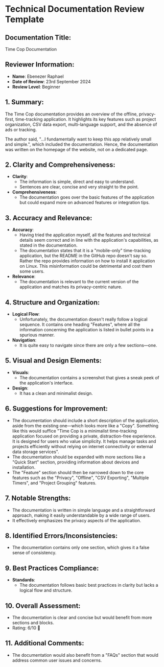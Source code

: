 # Technical Documentation Review Template

## Documentation Title:
Time Cop Documentation

## Reviewer Information:
- **Name**: Ebenezer Raphael
- **Date of Review**: 23rd September 2024
- **Review Level**: Beginner

## 1. Summary:
The Time Cop documentation provides an overview of the offline, privacy-first, time-tracking application. It highlights its key features such as project organization, CSV data export, multi-language support, and the absence of ads or tracking.

The author said, "...I fundamentally want to keep this app relatively small and simple.", which included the documentation. Hence, the documentation was written on the homepage of the website, not on a dedicated page.

## 2. Clarity and Comprehensiveness:
- **Clarity**: 
  - The information is simple, direct and easy to understand.
  - Sentences are clear, concise and very straight to the point.
- **Comprehensiveness**: 
  - The documentation goes over the basic features of the application but could expand more on advanced features or integration tips.

## 3. Accuracy and Relevance:
- **Accuracy**: 
  - Having tried the application myself, all the features and technical details seem correct and in line with the application's capabilities, as stated in the documentation.
  - The documentation states that it is a "mobile-only" time-tracking application, but the README in the GitHub repo doesn't say so. Rather the repo provides information on how to install it application on Linux. This misinformation could be detrimental and cost them some users.
- **Relevance**: 
  - The documentation is relevant to the current version of the application and matches its privacy-centric nature.

## 4. Structure and Organization:
- **Logical Flow**:
  - Unfortunately, the documentation doesn't really follow a logical sequence. It contains one heading "Features", where all the information concerning the application is listed in bullet points in a spurious manner.
- **Navigation**:
  - It is quite easy to navigate since there are only a few sections—one.

## 5. Visual and Design Elements:
- **Visuals**:
  - The documentation contains a screenshot that gives a sneak peek of the application's interface.
- **Design**:
  - It has a clean and minimalist design.

## 6. Suggestions for Improvement:
- The documentation should include a short description of the application, aside from the existing one—which looks more like a "Copy". Something like this would suffice 
  "Time Cop is a minimalist time-tracking application focused on providing a private, distraction-free experience. It is designed for users who value simplicity. It helps manage tasks and
  projects efficiently without relying on internet connectivity or external data storage services".
- The documentation should be expanded with more sections like a "Quick Start" section, providing information about devices and installation.
- The "Feature" section should then be narrowed down to the core features such as the "Privacy", "Offline", "CSV Exporting", "Multiple Timers", and "Project Grouping" features.

## 7. Notable Strengths:
- The documentation is written in simple language and a straightforward approach, making it easily understandable by a wide range of users.
- It effectively emphasizes the privacy aspects of the application.

## 8. Identified Errors/Inconsistencies:
- The documentation contains only one section, which gives it a false sense of consistency.

## 9. Best Practices Compliance:
- **Standards**: 
  - The documentation follows basic best practices in clarity but lacks a logical flow and structure.
  
## 10. Overall Assessment:
- The documentation is clear and concise but would benefit from more sections and blocks.
- Rating: 6/10 🙂

## 11. Additional Comments:
- The documentation would also benefit from a "FAQs" section that would address common user issues and concerns.

